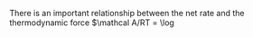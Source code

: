 There is an important relationship between the net rate   and the thermodynamic force $\mathcal A/RT = \log 